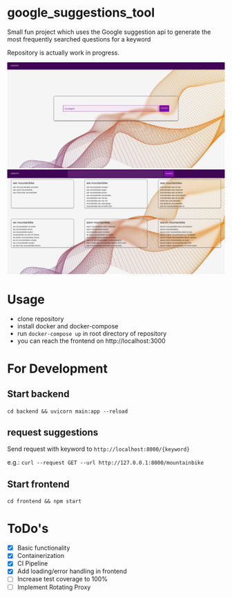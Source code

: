 # google_suggestions_tool
Small fun project which uses the Google suggestion api to generate the most frequently searched questions for a keyword

Repository is actually work in progress.

![screenshot_1.jpg](docs/screenshot_1.jpg)
![screenshot_2.jpg](docs/screenshot_2.jpg)

# Usage
- clone repository
- install docker and docker-compose 
- run `docker-compose up` in root directory of repository
- you can reach the frontend on http://localhost:3000

# For Development
## Start backend
`cd backend && uvicorn main:app --reload`

## request suggestions
Send request with keyword to `http://localhost:8000/{keyword}`

e.g.:
`curl --request GET --url http://127.0.0.1:8000/mountainbike`

## Start frontend
`cd frontend && npm start`

# ToDo's
- [x] Basic functionality
- [x] Containerization
- [x] CI Pipeline
- [x] Add loading/error handling in frontend
- [ ] Increase test coverage to 100%
- [ ] Implement Rotating Proxy